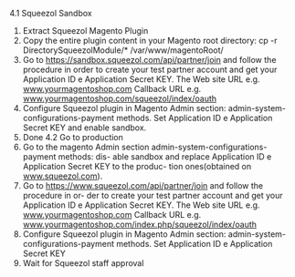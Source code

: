 4.1
Squeezol Sandbox
1. Extract Squeezol Magento Plugin
2. Copy the entire plugin content in your Magento root directory:
cp -r DirectorySqueezolModule/* /var/www/magentoRoot/
3. Go to https://sandbox.squeezol.com/api/partner/join and follow the procedure in
order to create your test partner account and get your Application ID e Application
Secret KEY. The Web site URL e.g. www.yourmagentoshop.com Callback URL e.g.
www.yourmagentoshop.com/squeezol/index/oauth
4. Configure Squeezol plugin in Magento Admin section: admin-system-configurations-payment
methods. Set Application ID e Application Secret KEY and enable sandbox.
5. Done
4.2
Go to production
1. Go to the magento Admin section admin-system-configurations-payment methods: dis-
able sandbox and replace Application ID e Application Secret KEY to the produc-
tion ones(obtained on www.squeezol.com).
2. Go to https://www.squeezol.com/api/partner/join and follow the procedure in or-
der to create your test partner account and get your Application ID e Application
Secret KEY. The Web site URL e.g. www.yourmagentoshop.com Callback URL e.g.
www.yourmagentoshop.com/index.php/squeezol/index/oauth
3. Configure Squeezol plugin in Magento Admin section: admin-system-configurations-payment
methods. Set Application ID e Application Secret KEY
4. Wait for Squeezol staff approval